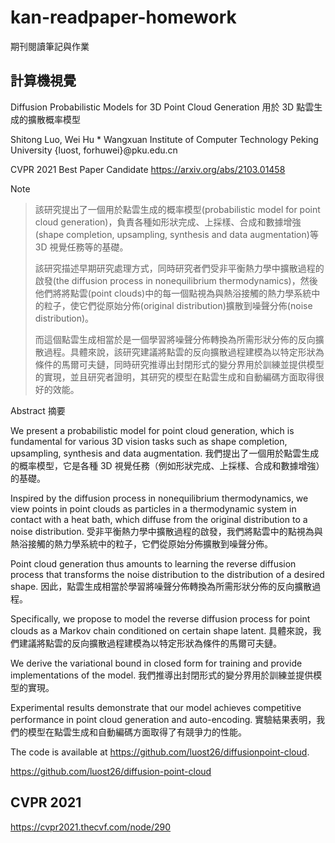 # kan-readpaper-homework

期刊閱讀筆記與作業

## 計算機視覺

Diffusion Probabilistic Models for 3D Point Cloud Generation
用於 3D 點雲生成的擴散概率模型

Shitong Luo, Wei Hu *
Wangxuan Institute of Computer Technology
Peking University
{luost, forhuwei}@pku.edu.cn

CVPR 2021 Best Paper Candidate
https://arxiv.org/abs/2103.01458



Note

> 該研究提出了一個用於點雲生成的概率模型(probabilistic model for point cloud generation)，負責各種如形狀完成、上採樣、合成和數據增強(shape completion, upsampling, synthesis and data augmentation)等 3D 視覺任務等的基礎。
>
> 該研究描述早期研究處理方式，同時研究者們受非平衡熱力學中擴散過程的啟發(the diffusion process in nonequilibrium thermodynamics)，然後他們將將點雲(point clouds)中的每一個點視為與熱浴接觸的熱力學系統中的粒子，使它們從原始分佈(original distribution)擴散到噪聲分佈(noise distribution)。
>
> 而這個點雲生成相當於是一個學習將噪聲分佈轉換為所需形狀分佈的反向擴散過程。具體來說，該研究建議將點雲的反向擴散過程建模為以特定形狀為條件的馬爾可夫鏈，同時研究推導出封閉形式的變分界用於訓練並提供模型的實現，並且研究者證明，其研究的模型在點雲生成和自動編碼方面取得很好的效能。
>


Abstract 摘要

We present a probabilistic model for point cloud generation, which is fundamental for various 3D vision tasks such as shape completion, upsampling, synthesis and data augmentation. 
我們提出了一個用於點雲生成的概率模型，它是各種 3D 視覺任務（例如形狀完成、上採樣、合成和數據增強）的基礎。

Inspired by the diffusion process in nonequilibrium thermodynamics, we view points in point clouds as particles in a thermodynamic system in contact with a heat bath, which diffuse from the original distribution to a noise distribution.
受非平衡熱力學中擴散過程的啟發，我們將點雲中的點視為與熱浴接觸的熱力學系統中的粒子，它們從原始分佈擴散到噪聲分佈。

Point cloud generation thus amounts to learning the reverse diffusion process that transforms the noise distribution to the distribution of a desired shape. 
因此，點雲生成相當於學習將噪聲分佈轉換為所需形狀分佈的反向擴散過程。

Specifically, we propose to model the reverse diffusion process for point clouds as a Markov chain conditioned on certain shape latent. 
具體來說，我們建議將點雲的反向擴散過程建模為以特定形狀為條件的馬爾可夫鏈。

We derive the variational bound in closed form for training and provide implementations of the model. 
我們推導出封閉形式的變分界用於訓練並提供模型的實現。

Experimental results demonstrate that our model achieves competitive performance in point cloud generation and auto-encoding. 
實驗結果表明，我們的模型在點雲生成和自動編碼方面取得了有競爭力的性能。

The code is available at https://github.com/luost26/diffusionpoint-cloud.

https://github.com/luost26/diffusion-point-cloud


## CVPR 2021
https://cvpr2021.thecvf.com/node/290


